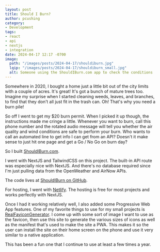 ```yaml
---
layout: post
title: Should I Burn?
author: pcushing
category:
- Development
tags:
- react
- api
- nextjs
- integration
date: 2024-04-17 12:17 -0700
image:
  path: "/images/posts/2024-04-17/shouldiburn.jpg"
  lqip: "/images/posts/2024-04-17/shouldiburn_small.jpg"
  alt: Someone using the ShouldIBurn.com app to check the conditions
---
```

Somewhere in 2020, I bought a home just a little bit out of the city limits with a couple of acres. It's great! It's got a bunch of mature trees too. Imagine my surprise when I started cleaning weeds, leaves, and branches, to find that they don't all just fit in the trash can. Oh! That's why you need a burn pile! 

So off I went to get my $20 burn permit. When I picked it up though, the instructions made me cringe a little. Whenever you want to burn, call this phone number and the rotated audio message will tell you whether the air quality and wind conditions are safe to perform your burn. Who wants to call an automated line to get info I can get from an API? Doesn't it make sense to just hit one page and get a Go / No Go on burn day?

So I built [ShouldIBurn.com](https://shouldiburn.com).

I went with NextJS and TailwindCSS on this project. The built-in API route was especially nice with NextJS. And there's no database required since I'm just pulling data from the OpenWeather and AirNow APIs.

The code lives at [ShouldIBurn on GitHub](https://github.com/paulcushing/ShouldIBurn).

For hosting, I went with [Netlify](https://www.netlify.com/). The hosting is free for most projects and works perfectly with NextJS. 

Once I had it working relatively well, I also added some Progressive Web App features. One of my favorite things to use for my small projects is [RealFaviconGenerator](https://realfavicongenerator.net/). I come up with some sort of image I want to use as the favicon, then use this site to generate the various sizes of icons as well as the manifest that's used to make the site a PWA. This makes it so the user can install the site on their home screen on the phone and use it very similar to a native application.

This has been a fun one that I continue to use at least a few times a year.